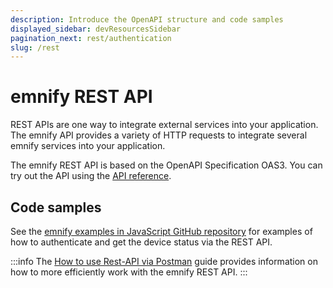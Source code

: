 ```yaml
---
description: Introduce the OpenAPI structure and code samples
displayed_sidebar: devResourcesSidebar
pagination_next: rest/authentication
slug: /rest
---
```


# emnify REST API

REST APIs are one way to integrate external services into your application.
The emnify API provides a variety of HTTP requests to integrate several emnify services into your application.

The emnify REST API is based on the OpenAPI Specification OAS3.
You can try out the API using the [API reference](https://cdn.emnify.net/api/doc/swagger.html).

## Code samples

See the [emnify examples in JavaScript GitHub repository](https://github.com/emnify/API_Examples_JS) for examples of how to authenticate and get the device status via the REST API.

:::info
The [How to use Rest-API via Postman](https://www.emnify.com/developer-blog/postman-emnify-api) guide provides information on how to more efficiently work with the emnify REST API.
:::
